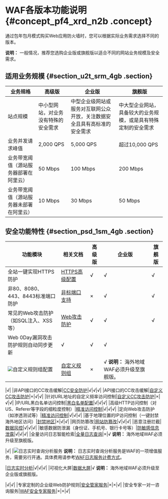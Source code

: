 # WAF各版本功能说明 {#concept_pf4_xrd_n2b .concept}

通过包年包月模式购买Web应用防火墙时，您可以根据实际业务需求选择不同的版本。

**说明：** 一般情况，推荐您选购企业版或旗舰版以适合不同的网站业务规模及安全需求。

## 适用业务规模 {#section_u2t_srm_4gb .section}

|业务规格|高级版|企业版|旗舰版|
|----|---|---|---|
|站点规模|中小型网站，对业务没有特殊的安全需求|中型企业级网站或服务对互联网公众开放，关注数据安全且具有高标准的安全需求|中大型企业网站，具备较大的业务规模，或是具有特殊定制的安全需求|
|业务并发请求峰值|2,000 QPS|5,000 QPS|超过10,000 QPS|
|业务带宽阈值（源站服务器部署在阿里云）|50 Mbps|100 Mbps|200 Mbps|
|业务带宽阈值（源站服务器未部署在阿里云）|10 Mbps|30 Mbps|50 Mbps|

## 安全功能特性 {#section_psd_1sm_4gb .section}

|功能模块|相关文档|高级版|企业版|旗舰版|
|----|----|---|---|---|
|全站一键实现HTTPS防护|[HTTPS高级配置](../../../../intl.zh-CN/用户指南/使用DNS配置模式接入WAF/HTTPS高级配置.md#)|√|√|√|
|非80、8080、443、8443标准端口防护|[非标端口支持](../../../../intl.zh-CN/用户指南/使用DNS配置模式接入WAF/非标端口支持.md#)|×|√|√|
|常见的Web攻击防护（如SQL注入、XSS等）|[Web攻击防护](../../../../intl.zh-CN/最佳实践/Web防护功能最佳实践.md#)|√|√|√|
|Web 0Day漏洞攻击防护规则自动同步更新|√|√|√|
|![](http://static-aliyun-doc.oss-cn-hangzhou.aliyuncs.com/assets/img/15538/156102095638159_zh-CN.png)自定义规则组配置|[自定义规则组](../../../../intl.zh-CN/用户指南/设置/自定义规则组.md#)|×|√ **说明：** 海外地域WAF必须升级至旗舰版。

 |√|
|非API接口的CC攻击缓解|[CC安全防护](../../../../intl.zh-CN/用户指南/防护配置/CC安全防护.md#)|√|√|√|
|API接口的CC攻击缓解|[自定义CC攻击防护](../../../../intl.zh-CN/用户指南/防护配置/自定义CC防护.md#)|×|√|√|
|针对URL地址的自定义频率访问控制|[自定义CC攻击防护](../../../../intl.zh-CN/用户指南/防护配置/自定义CC防护.md#)|×|√|√|
|IP/URL黑白名单访问控制|[黑白名单配置](../../../../intl.zh-CN/用户指南/防护配置/IP黑白名单配置.md#)|√|√|√|
|高级HTTP访问控制（对US、Referer等字段的细粒度控制）|[精准访问控制](../../../../intl.zh-CN/用户指南/防护配置/精准访问控制.md#)|√|√|√|
|定向Web攻击防护（如渗透测试等）|[精准访问控制](../../../../intl.zh-CN/用户指南/防护配置/精准访问控制.md#)|√|√|√|
|基于地理位置的IP访问控制（一键封禁海外地区访问）|[封禁地区](../../../../intl.zh-CN/用户指南/防护配置/封禁地区.md#)|×|√|√|
|网页防篡改|[网站防篡改](../../../../intl.zh-CN/用户指南/防护配置/网站防篡改.md#)|√|√|√|
|恶意注册拦截|[数据风控](../../../../intl.zh-CN/用户指南/防护配置/数据风控.md#)|√|√|√|
|敏感数据防泄漏（身份证、手机号、银行卡号等）|[防敏感信息泄露](../../../../intl.zh-CN/用户指南/防护配置/防敏感信息泄露.md#)|√|√|√|
|全量访问日志智能检索|[全量日志查询](../../../../intl.zh-CN/用户指南/防护统计/全量日志查询.md#)|×|√ **说明：** 海外地域WAF必须升级至旗舰版。

 |√|
|![](http://static-aliyun-doc.oss-cn-hangzhou.aliyuncs.com/assets/img/15538/156102095638159_zh-CN.png)日志实时查询分析服务 **说明：** 日志实时查询分析服务是WAF的一项增值服务，需要另行开通。具体费用请参考[WAF日志服务计费方式](../../../../intl.zh-CN/用户指南/日志实时查询分析/计费方式.md#)。

 |[日志实时分析](../../../../intl.zh-CN/用户指南/日志实时查询分析/WAF日志实时分析简介.md#)|√|√|√|
|可视化大屏|[数据大屏](../../../../intl.zh-CN/用户指南/防护统计/数据大屏.md#)|√ **说明：** 海外地域WAF必须升级至企业版或旗舰版。

 |√|√|
|专家定制的企业级Web防护规则|[安全管家服务](../../../../intl.zh-CN/用户指南/安全服务/开通WAF安全服务授权.md#)|×|×|√|
|安全专家一对一咨询服务|[WAF安全专家服务](../../../../intl.zh-CN/常见问题/产品专家服务介绍.md#)|×|×|√|

